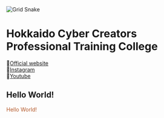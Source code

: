<picture>
  <source media="(prefers-color-scheme: dark)" srcset="https://raw.githubusercontent.com/TAITOJIN/CyberCreators_2026_TaitoJin/output/github-contribution-grid-snake-dark.svg">
  <source media="(prefers-color-scheme: light)" srcset="https://raw.githubusercontent.com/TAITOJIN/CyberCreators_2026_TaitoJin/output/github-contribution-grid-snake-light.svg">
  <img alt="Grid Snake" src="https://raw.githubusercontent.com/TAITOJIN/CyberCreators_2026_TaitoJin/output/github-contribution-grid-snake-light.svg">
</picture>

# Hokkaido Cyber Creators Professional Training College
🔗[Official website](https://yoshida-hcc.jp/)<br>
🔗[Instagram](https://www.instagram.com/yoshidajobi/)<br>
🔗[Youtube](https://www.youtube.com/@jobigame)

## Hello World!
<font color="b5592a">Hello World!</font>
